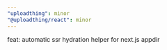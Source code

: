 ```yaml
---
"uploadthing": minor
"@uploadthing/react": minor
---
```


feat: automatic ssr hydration helper for next.js appdir
